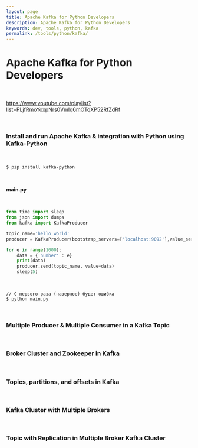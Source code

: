 ```yaml
---
layout: page
title: Apache Kafka for Python Developers
description: Apache Kafka for Python Developers
keywords: dev, tools, python, kafka
permalink: /tools/python/kafka/
---
```


# Apache Kafka for Python Developers

<br/>

https://www.youtube.com/playlist?list=PLjfRmoYoxpNrs0VmIq6mOTqXP52RfZdRf

<br/>

### Install and run Apache Kafka & integration with Python using Kafka-Python

<br/>

```
$ pip install kafka-python
```

<br/>

**main.py**

<br/>

```python
from time import sleep
from json import dumps
from kafka import KafkaProducer

topic_name='hello_world'
producer = KafkaProducer(bootstrap_servers=['localhost:9092'],value_serializer=lambda x: dumps(x).encode('utf-8'))

for e in range(1000):
    data = {'number' : e}
    print(data)
    producer.send(topic_name, value=data)
    sleep(5)
```

<br/>

```
// С первого раза (наверное) будет ошибка
$ python main.py
```

<br/>

### Multiple Producer & Multiple Consumer in a Kafka Topic

<br/>

### Broker Cluster and Zookeeper in Kafka

<br/>

### Topics, partitions, and offsets in Kafka

<br/>

### Kafka Cluster with Multiple Brokers

<br/>

### Topic with Replication in Multiple Broker Kafka Cluster
